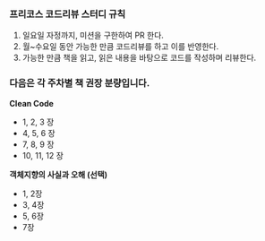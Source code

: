 ### 프리코스 코드리뷰 스터디 규칙

1. 일요일 자정까지, 미션을 구한하여 PR 한다.
2. 월~수요일 동안 가능한 만큼 코드리뷰를 하고 이를 반영한다.
3. 가능한 만큼 책을 읽고, 읽은 내용을 바탕으로 코드를 작성하며 리뷰한다.

### 다음은 각 주차별 책 권장 분량입니다.

**Clean Code**

- 1, 2, 3 장
- 4, 5, 6 장
- 7, 8, 9 장
- 10, 11, 12 장

**객체지향의 사실과 오해 (선택)**

- 1, 2장
- 3, 4장
- 5, 6장
- 7장
